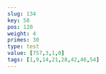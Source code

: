 ```yaml
---
slug: 134
key: 58
pos: 120
weight: 4
primes: 30
type: test
value: [757,3,1,0]
tags: [1,9,14,21,28,42,46,54]
---
```

